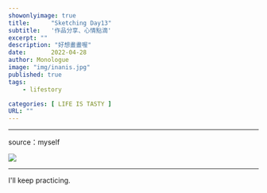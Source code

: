 ```yaml
---
showonlyimage: true
title:      "Sketching Day13"
subtitle:   '作品分享、心情點滴'
excerpt: ""
description: "好想畫畫喔"
date:       2022-04-28
author: Monologue    
image: "img/inanis.jpg"
published: true 
tags:
    - lifestory

categories: [ LIFE IS TASTY ]
URL: ""
---
```

***
source：myself  
  
![](/blog/sketch/d13-1.jpg)
  
***
I'll keep practicing.
<!--more-->
